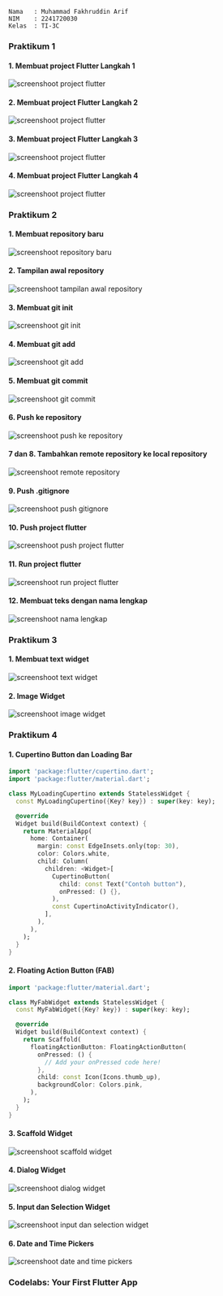 ``` text
Nama   : Muhammad Fakhruddin Arif
NIM    : 2241720030
Kelas  : TI-3C
```
### Praktikum 1
#### 1. Membuat project Flutter Langkah 1
![screenshoot project flutter](images/w4_p1_1.png)
#### 2. Membuat project Flutter Langkah 2
![screenshoot project flutter](images/w4_p1_2.png)
#### 3. Membuat project Flutter Langkah 3
![screenshoot project flutter](images/w4_p1_3.png)
#### 4. Membuat project Flutter Langkah 4
![screenshoot project flutter](images/w4_p1_4.png)

### Praktikum 2
#### 1. Membuat repository baru
![screenshoot repository baru](images/w4_p2_1.png)
#### 2. Tampilan awal repository
![screenshoot tampilan awal repository](images/w4_p2_2.png)
#### 3. Membuat git init
![screenshoot git init](images/w4_p2_3.png)
#### 4. Membuat git add
![screenshoot git add](images/w4_p2_4.png)
#### 5. Membuat git commit
![screenshoot git commit](images/w4_p2_5.png)
#### 6. Push ke repository
![screenshoot push ke repository](images/w4_p2_6.png)
#### 7 dan 8. Tambahkan remote repository ke local repository
![screenshoot remote repository](images/w4_p2_10.png)
#### 9. Push .gitignore
![screenshoot push gitignore](images/w4_p2_7.png)
#### 10. Push project flutter
![screenshoot push project flutter](images/w4_p2_8.png)
#### 11. Run project flutter
![screenshoot run project flutter](images/w4_p2_9.png)
#### 12. Membuat teks dengan nama lengkap
![screenshoot nama lengkap](images/01.png)

### Praktikum 3
#### 1. Membuat text widget
![screenshoot text widget](images/02.png)
#### 2. Image Widget
![screenshoot image widget](images/03.png)

### Praktikum 4
#### 1. Cupertino Button dan Loading Bar
``` dart
import 'package:flutter/cupertino.dart';
import 'package:flutter/material.dart';

class MyLoadingCupertino extends StatelessWidget {
  const MyLoadingCupertino({Key? key}) : super(key: key);

  @override
  Widget build(BuildContext context) {
    return MaterialApp(
      home: Container(
        margin: const EdgeInsets.only(top: 30),
        color: Colors.white,
        child: Column(
          children: <Widget>[
            CupertinoButton(
              child: const Text("Contoh button"),
              onPressed: () {},
            ),
            const CupertinoActivityIndicator(),
          ],
        ),
      ),
    );
  }
}
```
#### 2. Floating Action Button (FAB)
``` dart
import 'package:flutter/material.dart';

class MyFabWidget extends StatelessWidget {
  const MyFabWidget({Key? key}) : super(key: key);

  @override
  Widget build(BuildContext context) {
    return Scaffold(
      floatingActionButton: FloatingActionButton(
        onPressed: () {
          // Add your onPressed code here!
        },
        child: const Icon(Icons.thumb_up),
        backgroundColor: Colors.pink,
      ),
    );
  }
}
```
#### 3. Scaffold Widget
![screenshoot scaffold widget](images/04.png)
#### 4. Dialog Widget
![screenshoot dialog widget](images/05.png)
#### 5. Input dan Selection Widget
![screenshoot input dan selection widget](images/06.png)
#### 6. Date and Time Pickers
![screenshoot date and time pickers](images/07.png)

### Codelabs: Your First Flutter App
